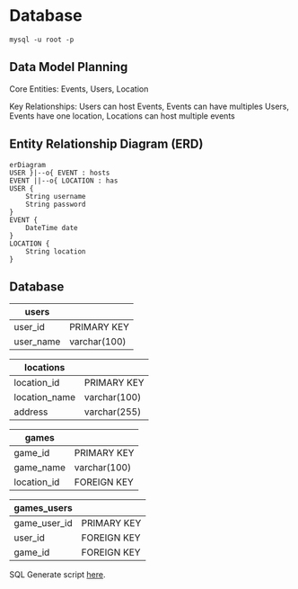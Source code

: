 # Database

`mysql -u root -p`

## Data Model Planning
Core Entities: Events, Users, Location

Key Relationships: Users can host Events, Events can have multiples Users, Events have one location, Locations can host multiple events

## Entity Relationship Diagram (ERD)
```mermaid
erDiagram
USER }|--o{ EVENT : hosts
EVENT ||--o{ LOCATION : has
USER {
    String username
    String password
}
EVENT {
    DateTime date
}
LOCATION {
    String location
}

```

## Database

| users | | 
| --- | --- |
| user_id | PRIMARY KEY |
| user_name | varchar(100) |

| locations | | 
| --- | --- |
| location_id | PRIMARY KEY |
| location_name | varchar(100) |
| address | varchar(255) |

| games | | 
| --- | --- |
| game_id | PRIMARY KEY |
| game_name | varchar(100) |
| location_id | FOREIGN KEY |

| games_users | | 
| --- | --- |
| game_user_id | PRIMARY KEY |
| user_id | FOREIGN KEY |
| game_id | FOREIGN KEY |

SQL Generate script [here](./create_tables.sql).